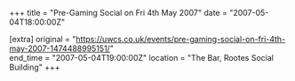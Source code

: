 +++
title = "Pre-Gaming Social on Fri 4th May 2007"
date = "2007-05-04T18:00:00Z"

[extra]
original = "https://uwcs.co.uk/events/pre-gaming-social-on-fri-4th-may-2007-1474488995151/"    
end_time = "2007-05-04T19:00:00Z"
location = "The Bar, Rootes Social Building"
+++



